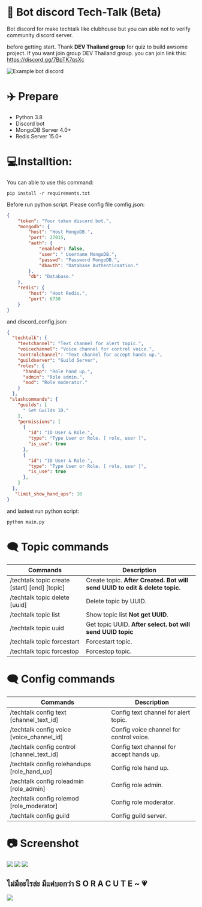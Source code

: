 # 🤚 Bot discord Tech-Talk (Beta)
Bot discord for make techtalk like clubhouse but you can able not to verify community discord server.

before getting start. Thank **DEV Thailand group** for quiz to build awsome project.
If you want join group DEV Thailand group. you can join link this: https://discord.gg/7BpTK7qsXc

![Example bot discord](https://media.discordapp.net/attachments/745354899994312704/865654567667630110/unknown.png)

# ✈️ Prepare
- Python 3.8
- Discord bot 
- MongoDB Server 4.0+
- Redis Server 15.0+

# 💻Installtion:
You can able to use this command:

    pip install -r requirements.txt

Before run python script. Please config file comfig.json:
```json
{
    "token": "Your token discord bot.",
    "mongodb": { 
        "host": "Host MongoDB.",
        "port": 27015,
        "auth": { 
            "enabled": false,
            "user": " Username MongoDB.",
            "passwd": "Password MongoDB.",
            "dbauth": "Database Authenticaation."
        },
        "db": "Database."
    },
    "redis": {
        "host": "Host Redis.",
        "port": 6730
    }
}
```

and discord_config.json:
```json
{
  "techtalk": {
    "textchannel": "Text channel for alert topic.",
    "voicechannel": "Voice channel for control voice.",
    "controlchannel": "Text channel for accept hands up.",
    "guildserver": "Guild Server",
    "roles": {
      "handup": "Role hand up.",
      "admin": "Role admin.",
      "mod": "Role moderator."
    }
  },
 "slashcommands": {
    "guilds": [
      " Set Guilds ID."
    ],
    "permissions": [
      {
        "id": "ID User & Role.", 
        "type": "Type User or Role. [ role, user ]",
        "is_use": true
      },
      {
        "id": "ID User & Role.", 
        "type": "Type User or Role. [ role, user ]",
        "is_use": true
      },
    ]
  },
   "limit_show_hand_ups": 10
}
```

and lastest run python script:

    python main.py


# 🗨️ Topic commands
| Commands | Description |
| ------ | ------ |
| /techtalk topic create [start] [end] [topic]  | Create topic. **After Created. Bot will send UUID to edit & delete topic.**  |
| /techtalk topic delete [uuid] | Delete topic by UUID. |
| /techtalk topic list | Show topic list **Not get UUID**. |
| /techtalk topic uuid | Get topic UUID. **After select. bot will send UUID topic** | 
| /techtalk topic forcestart | Forcestart topic. |
| /techtalk topic forcestop | Forcestop topic. |

# 🗨️ Config commands
| Commands | Description |
| ------ | ------ |
| /techtalk config text [channel_text_id] | Config text channel for alert topic.  |
| /techtalk config voice [voice_channel_id]  | Config voice channel for control voice. |
| /techtalk config control [channel_text_id]  | Config text channel for accept hands up. |
| /techtalk config rolehandups [role_hand_up]  | Config role hand up. | 
| /techtalk config roleadmin [role_admin]  | Config role admin. |
| /techtalk config rolemod [role_moderator]  | Config role moderator. |
| /techtalk config guild  | Config guild server. |

# 📷 Screenshot
![](https://media.discordapp.net/attachments/745354899994312704/865655749412519956/unknown.png?width=1080&height=377)
![](https://media.discordapp.net/attachments/745354899994312704/865655824729899028/unknown.png)
![](https://media.discordapp.net/attachments/745354899994312704/865655084675629116/unknown.png)


## ไม่มีอะไรล่ะ มีแค่บอกว่า **S O R A C U T E ~ 💗**
![](https://media1.tenor.com/images/e9f734ab809113e9dc6383abb1de9373/tenor.gif?itemid=21692129)
